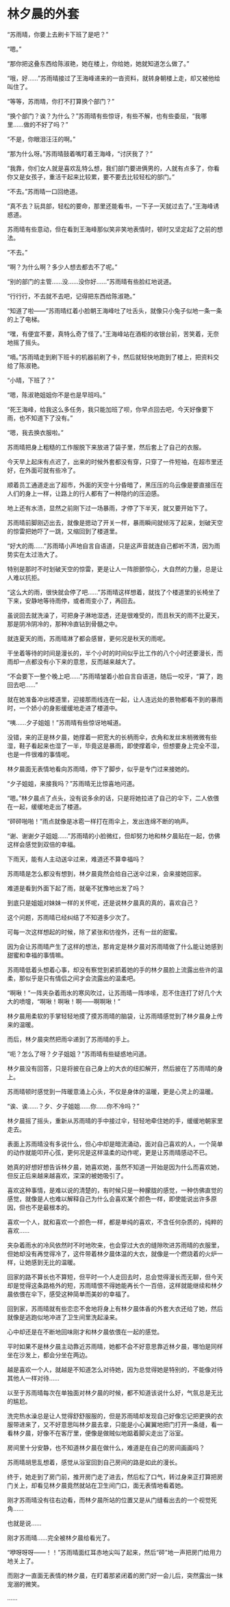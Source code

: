 # 林夕晨的外套

“苏雨晴，你要上去刷卡下班了是吧？”

“嗯。”

“那你把这叠东西给陈淑艳，她在楼上，你给她，她就知道怎么做了。”

“哦，好……”苏雨晴接过了王海峰递来的一沓资料，就转身朝楼上走，却又被他给叫住了。

“等等，苏雨晴，你打不打算换个部门？”

“换个部门？诶？为什么？”苏雨晴有些惊讶，有些不解，也有些委屈，“我哪里……做的不好了吗？”

“不是，你眼泪汪汪的啊。”

“那为什么呀。”苏雨晴鼓着嘴盯着王海峰，“讨厌我了？”

“我靠，你们女人就是喜欢乱特么想，我们部门要进俩男的，人就有点多了，你看你又是女孩子，重活干起来比较累，要不要去比较轻松的部门。”

“不去。”苏雨晴一口回绝道。

“真不去？玩具部，轻松的要命，那里还能看书，一下子一天就过去了。”王海峰诱惑道。

苏雨晴有些意动，但在看到王海峰那似笑非笑地表情时，顿时又坚定起了之前的想法。

“不去。”

“啊？为什么啊？多少人想去都去不了呢。”

“别的部门的主管……没……没你好……”苏雨晴有些脸红地说道。

“行行行，不去就不去吧，记得把东西给陈淑艳。”

“知道了啦——”苏雨晴红着小脸朝王海峰吐了吐舌头，就像只小兔子似地一条一条的上了电梯。

“嘿，有便宜不要，真特么奇了怪了。”王海峰站在酒柜的收银台前，苦笑着，无奈地摇了摇头。

“嘀。”苏雨晴走到刷下班卡的机器前刷了卡，然后就轻快地跑到了楼上，把资料交给了陈淑艳。

“小晴，下班了？”

“嗯，陈淑艳姐姐你不是也是早班吗。”

“死王海峰，给我这么多任务，我只能加班了呗，你早点回去吧，今天好像要下雨，也不知道下了没有。”

“嗯，我去换衣服啦。”

苏雨晴把身上粗糙的工作服脱下来放进了袋子里，然后套上了自己的衣服。

今天早上起床有点迟了，出来的时候外套都没有穿，只穿了一件短袖，在超市里还好，在外面可就有些冷了。

顺着员工通道走出了超市，外面的天空十分昏暗了，黑压压的乌云像是要直接压在人们的身上一样，让路上的行人都有了一种隐约的压迫感。

地上还有水渍，显然之前刚下过一场暴雨，才停了下半天，就又要开始下了。

苏雨晴前脚刚迈出去，就像是摁动了开关一样，暴雨瞬间就倾泻了起来，划破天空的惊雷把她吓了一跳，又缩回到了楼道里。

“好大的雨……”苏雨晴小声地自言自语道，只是这声音就连自己都听不清，因为雨势实在太过浩大了。

特别是那时不时划破天空的惊雷，更是让人一阵胆颤惊心，大自然的力量，总是让人难以抗拒。

“这么大的雨，很快就会停了吧……”苏雨晴这样想着，就找了个楼道里的长椅坐了下来，安静地等待雨停，或者雨变小了，再回去。

虽说回去就洗澡了，可把身子淋地湿透，还是很难受的，而且秋天的雨不比夏天，那是阴冷阴冷的，那种冷直钻到骨髓之中。

就连夏天的雨，苏雨晴淋了都会感冒，更何况是秋天的雨呢。

干坐着等待的时间是漫长的，半个小时的时间似乎比工作的八个小时还要漫长，而雨却一点都没有小下来的意思，反而越来越大了。

“不会要下一整个晚上吧……”苏雨晴皱着小脸自言自语道，随后一咬牙，“算了，跑回去吧……”

就在她准备冲出楼道里，迎接那雨线连在一起，让人连远处的景物都看不到的暴雨时，一个娇小的身影缓缓地走进了楼道中。

“咦……夕子姐姐！”苏雨晴有些惊讶地喊道。

没错，来的正是林夕晨，她撑着一把宽大的长柄雨伞，衣角和发丝末梢微微有些湿，鞋子看起来也湿了一半，毕竟这是暴雨，即使撑着伞，但想要身上完全不湿，也是一件很难的事情呢。

林夕晨面无表情地看向苏雨晴，停下了脚步，似乎是专门过来接她的。

“夕子姐姐，来接我吗？”苏雨晴无比惊喜地问道。

“嗯。”林夕晨点了点头，没有说多余的话，只是将她拉进了自己的伞下，二人依偎在一起，缓缓地走出了楼道。

“砰砰啪啪！”雨点就像是冰雹一样打在雨伞上，发出连绵不断的响声。

“谢、谢谢夕子姐姐……”苏雨晴的小脸微红，但却努力地和林夕晨贴在一起，仿佛这样会感觉到双倍的幸福。

下雨天，能有人主动送伞过来，难道还不算幸福吗？

苏雨晴是怎么都没有想到，林夕晨竟然会给自己送伞过来，会来接她回家。

难道是看到外面下起了雨，就毫不犹豫地出发了吗？

到底只是姐姐对妹妹一样的关怀呢，还是说林夕晨真的真的，喜欢自己？

这个问题，苏雨晴已经纠结了不知道多少次了。

可每一次这样想起的时候，除了紧张和彷徨外，还有一丝的甜蜜。

因为会让苏雨晴产生了这样的想法，那肯定是林夕晨对苏雨晴做了什么能让她感到甜蜜和幸福的事情嘛。

苏雨晴低着头想着心事，却没有察觉到紧抓着她的手的林夕晨脸上流露出些许的温柔，那似乎是只有情侣之间才会流露出的温柔吧。

“啊啾！”一阵夹杂着雨水的寒风吹过，让苏雨晴一阵哆嗦，忍不住连打了好几个大大的喷嚏，“啊啾！啊啾！啊——啊啊啾！”

林夕晨用柔软的手掌轻轻地摸了摸苏雨晴的脑袋，让苏雨晴感觉到了林夕晨身上传来的温暖。

而后，林夕晨突然把雨伞递到了苏雨晴的手上。

“呃？怎么了呀？夕子姐姐？”苏雨晴有些疑惑地问道。

林夕晨没有回答，只是将披在自己身上的大衣的纽扣解开，然后披在了苏雨晴的身上。

苏雨晴顿时感觉到一阵暖意涌上心头，不仅是身体的温暖，更是心灵上的温暖。

“诶、诶……？夕、夕子姐姐……你……你不冷吗？”

林夕晨摇了摇头，重新从苏雨晴的手中接过伞，轻轻地牵住她的手，缓缓地朝家里走去。

表面上苏雨晴没有多说什么，但心中却是暗流涌动，面对自己喜欢的人，一个简单的动作就能叩开心弦，更何况是这样温柔的动作呢，更是让苏雨晴感动不已。

她真的好想好想告诉林夕晨，她喜欢她，虽然不知道一开始是因为什么而喜欢她，但反正后来越来越喜欢，深深的被她吸引了。

喜欢这种事情，是难以说的清楚的，有时候只是一种朦胧的感觉，一种仿佛直觉的感觉，就像是人也难以解释自己为什么会喜欢某个颜色一样，即使能说出许多原因，但也不是最根本的。

喜欢一个人，就和喜欢一个颜色一样，都是单纯的喜欢，不含任何杂质的，纯粹的喜欢……

夹杂着雨水的冷风依然时不时地吹来，也会穿过大衣的缝隙吹进苏雨晴的衣服里，但她却没有再觉得冷了，这件带着林夕晨体温的大衣，就像是一个燃烧着的火炉一样，让她感到无比的温暖。

回家的路不算长也不算短，但平时一个人走回去时，总会觉得漫长而无聊，但今天却是觉得这条路格外的短，苏雨晴恨不得她能再长个一百倍，这样就能继续和林夕晨依偎在伞下，感受这种简单而美妙的幸福了。

回到家，苏雨晴就有些恋恋不舍地将身上有林夕晨体香的外套大衣还给了她，然后就像是逃跑似地冲进了卫生间里洗起澡来。

心中却还是在不断地回味刚才和林夕晨依偎在一起的感觉。

平时如果不是林夕晨主动靠近苏雨晴，她都不会不好意思靠近林夕晨，哪怕是同样坐在沙发上，都会分坐在两边。

越是喜欢一个人，就越是不知道怎么对待她，因为总觉得她是特别的，不能像对待其他人一样对待……

以至于苏雨晴每次在单独面对林夕晨的时候，都不知道该说什么好，气氛总是无比的尴尬。

洗完热水澡总是让人觉得舒舒服服的，但是苏雨晴却发现自己好像忘记把更换的衣服带进来了，又不好意思叫林夕晨去拿，只能是小心翼翼地把门打开一条缝，看一看林夕晨，好像不在客厅里，便像是做贼似地踮着脚尖走出了浴室。

房间里十分安静，也不知道林夕晨在做什么，难道是在自己的房间画画吗？

苏雨晴胡思乱想着，感觉从浴室回到自己房间的路是如此的漫长。

终于，她走到了房门前，推开房门走了进去，然后松了口气，转过身来正打算把房门关上，却看见林夕晨竟然就站在卫生间门口，面无表情地看着她。

刚才苏雨晴没有往右边看，而林夕晨所站的位置又是从门缝看出去的一个视觉死角……

也就是说……

刚才苏雨晴……完全被林夕晨给看光了。

“咿呀呀呀——！！”苏雨晴面红耳赤地尖叫了起来，然后“砰”地一声把房门给用力地关上了。

而刚才一直面无表情的林夕晨，在盯着那紧闭着的房门好一会儿后，突然露出一抹宠溺的微笑。

……
